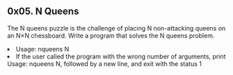## 0x05. N Queens

The N queens puzzle is the challenge of placing N non-attacking queens on an N×N chessboard. Write a program that solves the N queens problem.

<li>Usage: nqueens N
<li>If the user called the program with the wrong number of arguments, print Usage: nqueens N, followed by a new line, and exit with the status 1